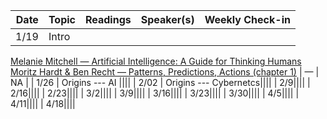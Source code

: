 | Date | Topic | Readings |Speaker(s) | Weekly Check-in |
| ---: | :--- | :--- | :--- | :--- |
| 1/19 | Intro| 
[Melanie Mitchell — Artificial Intelligence: A Guide for Thinking Humans](https://drive.google.com/file/d/1iu8IxRclBRwZu0RmBknuN1_0IkJwz-P_/view?usp=sharing) <br />
[Moritz Hardt & Ben Recht — Patterns, Predictions, Actions (chapter 1)](https://mlstory.org/) |  —  | NA |
| 1/26 | Origins --- AI ||||
| 2/02 | Origins --- Cybernetcs||||
| 2/9||||
| 2/16||||
| 2/23||||
| 3/2||||
| 3/9||||
| 3/16||||
| 3/23||||
| 3/30||||
| 4/5||||
| 4/11||||
| 4/18||||
